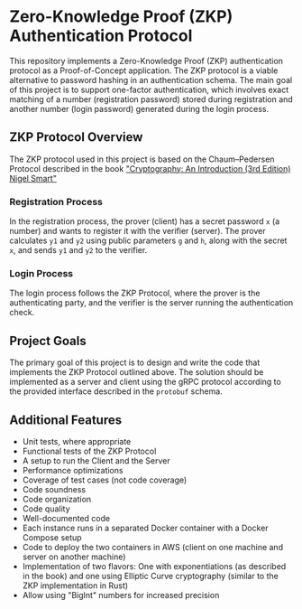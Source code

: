 # Zero-Knowledge Proof (ZKP) Authentication Protocol

This repository implements a Zero-Knowledge Proof (ZKP) authentication protocol as a Proof-of-Concept application. The ZKP protocol is a viable alternative to password hashing in an authentication schema. The main goal of this project is to support one-factor authentication, which involves exact matching of a number (registration password) stored during registration and another number (login password) generated during the login process.

## ZKP Protocol Overview

The ZKP protocol used in this project is based on the Chaum–Pedersen Protocol described in the book ["Cryptography: An Introduction (3rd Edition) Nigel Smart"](https://www.cs.umd.edu/~waa/414-F11/IntroToCrypto.pdf)

### Registration Process

In the registration process, the prover (client) has a secret password `x` (a number) and wants to register it with the verifier (server). The prover calculates `y1` and `y2` using public parameters `g` and `h`, along with the secret `x`, and sends `y1` and `y2` to the verifier.

### Login Process

The login process follows the ZKP Protocol, where the prover is the authenticating party, and the verifier is the server running the authentication check.

## Project Goals

The primary goal of this project is to design and write the code that implements the ZKP Protocol outlined above. The solution should be implemented as a server and client using the gRPC protocol according to the provided interface described in the `protobuf` schema. 

## Additional Features

- Unit tests, where appropriate
- Functional tests of the ZKP Protocol
- A setup to run the Client and the Server
- Performance optimizations
- Coverage of test cases (not code coverage)
- Code soundness
- Code organization
- Code quality
- Well-documented code
- Each instance runs in a separated Docker container with a Docker Compose setup
- Code to deploy the two containers in AWS (client on one machine and server on another machine)
- Implementation of two flavors: One with exponentiations (as described in the book) and one using Elliptic Curve cryptography (similar to the ZKP implementation in Rust)
- Allow using "BigInt" numbers for increased precision

